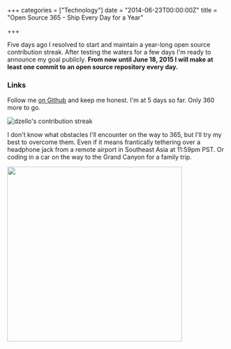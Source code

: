 +++
categories = ["Technology"]
date = "2014-06-23T00:00:00Z"
title = "Open Source 365 - Ship Every Day for a Year"

+++

Five days ago I resolved to start and maintain a year-long open source contribution streak. After testing the waters for a few days I'm ready to announce my goal publicly. **From now until June 18, 2015 I will make at least one commit to an open source repository every day.**

### Links

Follow me [on Github](https://github.com/dzello) and keep me honest. I'm at 5 days so far. Only 360 more to go.

![dzello's contribution streak](http://f.cl.ly/items/2V3R1Z0f2w463C0e0400/Screen%20Shot%202014-06-23%20at%2011.32.49%20PM.png)

I don't know what obstacles I'll encounter on the way to 365, but I'll try my best to overcome them. Even if it means frantically tethering over a headphone jack from a remote airport in Southeast Asia at 11:59pm PST. Or coding in a car on the way to the Grand Canyon for a family trip.

<img src="https://pbs.twimg.com/media/BjMeAXZCYAA9j0D.jpg" width="400px" align="center">
